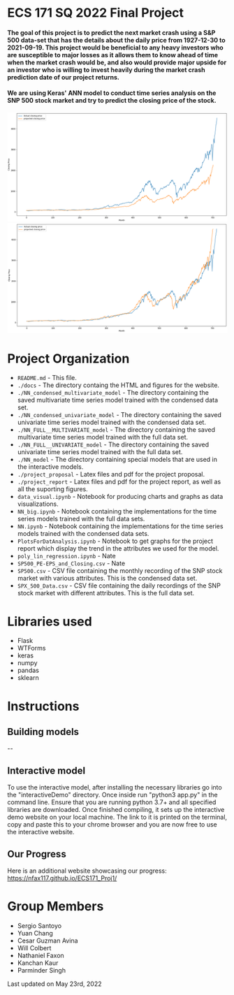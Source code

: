 # ECS 171 SQ 2022 Final Project

#### The goal of this project is to predict the next market crash using a S\&P 500 data-set that has the details about the daily price from 1927-12-30 to 2021-09-19. This project would be beneficial to any heavy investors who are susceptible to major losses as it allows them to know ahead of time when the market crash would be, and also would provide major upside for an investor who is willing to invest heavily during the market crash prediction date of our project returns. 

#### We are using Keras' ANN model to conduct time series analysis on the SNP 500 stock market and try to predict the closing price of the stock.

![Example](./project_report/p7.png)
![Example](./project_report/p8.png)

# Project Organization

- `README.md` - This file. 
- `./docs` - The directory containg the HTML and figures for the website.
- `./NN_condensed_multivariate_model` - The directory containing the saved multivariate time series model trained with the condensed data set. 
- `./NN_condensed_univariate_model` - The directory containing the saved univariate time series model trained with the condensed data set. 
- `./NN_FULL__MULTIVARIATE_model` - The directory containing the saved multivariate time series model trained with the full data set. 
- `./NN_FULL__UNIVARIATE_model` - The directory containing the saved univariate time series model trained with the full data set. 
- `./NN_model` - The directory containing special models that are used in the interactive models.
- `./project_proposal` - Latex files and pdf for the project proposal.
- `./project_report` - Latex files and pdf for the project report, as well as all the suporting figures.
- `data_visual.ipynb` - Notebook for producing charts and graphs as data visualizations.
- `NN_big.ipynb` - Notebook containing the implementations for the time series models trained with the full data sets. 
- `NN.ipynb` - Notebook containing the implementations for the time series models trained with the condensed data sets. 
- `PlotsForDatAnalysis.ipynb` - Notebook to get graphs for the project report which display the trend in the attributes we used for the model.
- `poly_lin_regression.ipynb` - Nate
- `SP500_PE-EPS_and_Closing.csv` - Nate
- `SP500.csv` - CSV file containing the monthly recording of the SNP stock market with various attributes. This is the condensed data set.
- `SPX_500_Data.csv` - CSV file containing the daily recordings of the SNP stock market with different attributes. This is the full data set. 

# Libraries used
 - Flask
 - WTForms
 - keras
 - numpy
 - pandas
 - sklearn

# Instructions
## Building models
--
## Interactive model
To use the interactive model, after installing the necessary libraries go into the "interactiveDemo" directory. Once inside run "python3 app.py" in the command line. Ensure that you are running python 3.7+ and all specified libraries are downloaded. Once finished compiling, it sets up the interactive demo website on your local machine. The link to it is printed on the terminal, copy and paste this to your chrome browser and you are now free to use the interactive website.

## Our Progress
Here is an additional website showcasing our progress: https://nfax117.github.io/ECS171_Proj1/
# Group Members

- Sergio Santoyo
- Yuan Chang
- Cesar Guzman Avina
- Will Colbert
- Nathaniel Faxon
- Kanchan Kaur
- Parminder Singh

Last updated on May 23rd, 2022
